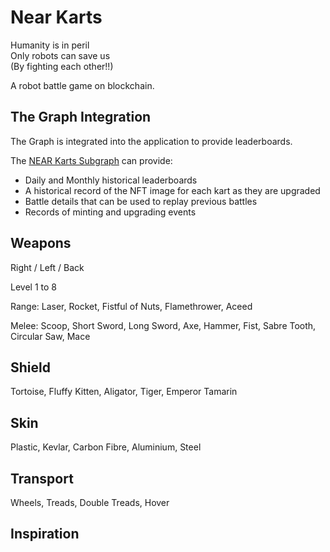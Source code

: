 # Near Karts

Humanity is in peril  
Only robots can save us  
(By fighting each other!!)  

A robot battle game on blockchain.

## The Graph Integration

The Graph is integrated into the application to provide leaderboards.

The [NEAR Karts Subgraph](https://thegraph.com/hosted-service/subgraph/ben-razor/near-karts) can provide:

* Daily and Monthly historical leaderboards
* A historical record of the NFT image for each kart as they are upgraded
* Battle details that can be used to replay previous battles
* Records of minting and upgrading events

## Weapons

Right / Left / Back

Level 1 to 8

Range: Laser, Rocket, Fistful of Nuts, Flamethrower, Aceed

Melee: Scoop, Short Sword, Long Sword, Axe, Hammer, Fist, Sabre Tooth, Circular Saw, Mace

## Shield

Tortoise, Fluffy Kitten, Aligator, Tiger, Emperor Tamarin

## Skin

Plastic, Kevlar, Carbon Fibre, Aluminium, Steel

## Transport

Wheels, Treads, Double Treads, Hover

## Inspiration

